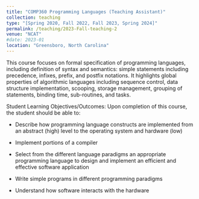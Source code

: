 ```yaml
---
title: "COMP360 Programming Languages (Teaching Assistant)"
collection: teaching
type: "[Spring 2020, Fall 2022, Fall 2023, Spring 2024]"
permalink: /teaching/2023-Fall-teaching-2
venue: "NCAT"
#date: 2023-01
location: "Greensboro, North Carolina"
---
```

This course focuses on formal specification of programming languages, including definition of syntax and semantics: simple statements including precedence, infixes, prefix, and postfix notations. It highlights global properties of algorithmic languages including sequence control, data structure implementation, scooping, storage management, grouping of statements, binding time, sub-routines, and tasks.

Student Learning Objectives/Outcomes: Upon completion of this course, the student should be able to:

- Describe how programming language constructs are implemented from an abstract (high) level to the operating system and hardware (low)

- Implement portions of a compiler

- Select from the different language paradigms an appropriate programming language to design and implement an efficient and effective software application

- Write simple programs in different programming paradigms

- Understand how software interacts with the hardware
